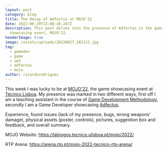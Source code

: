 ```yaml
---
layout: post
category: blog
title: The Recap of Adfectus at MOJO'22
date: 2022-06-29T13:08:49.247Z
description: This post delves into the presence of Adfectus in the game
  showcasing event, MOJO'22.
headerImage: true
image: /assets/uploads/20220627_181121.jpg
tag:
  - gamedev
  - game
  - ue5
  - adfectus
  - mojo
author: ricardorodrigues
---
```

This week I was lucky to be at [MOJO'22](https://labjogos.tecnico.ulisboa.pt/mojo/2022/), the game showcasing event at [Técnico Lisboa](https://tecnico.ulisboa.pt/). My presence was marked in two different ways, first off I am a teaching assistant in the course of [Game Development Methodology](https://fenix.tecnico.ulisboa.pt/disciplinas/TJS/2021-2022/2-semestre), secondly I am a Game Developer showcasing [Adfectus](<{{ site.url }}/projects/2021-07-27-adfectus/>).

Experience, found issues (lack of my presence, bugs, wrong weapons' damage), physical assets (poster, controls), pictures, suggestion box and feedback, and overall summary.

MOJO Website: https://labjogos.tecnico.ulisboa.pt/mojo/2022/

RTP Arena: https://arena.rtp.pt/mojo-2022-tecnico-rtp-arena/